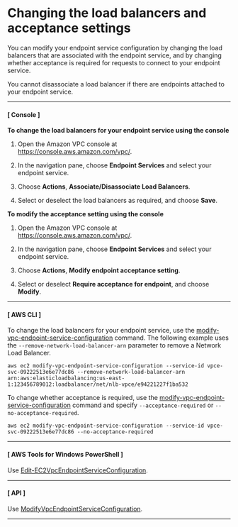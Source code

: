 # Changing the load balancers and acceptance settings<a name="modify-endpoint-service"></a>

You can modify your endpoint service configuration by changing the load balancers that are associated with the endpoint service, and by changing whether acceptance is required for requests to connect to your endpoint service\.

You cannot disassociate a load balancer if there are endpoints attached to your endpoint service\.

------
#### [ Console ]

**To change the load balancers for your endpoint service using the console**

1. Open the Amazon VPC console at [https://console\.aws\.amazon\.com/vpc/](https://console.aws.amazon.com/vpc/)\.

1. In the navigation pane, choose **Endpoint Services** and select your endpoint service\.

1. Choose **Actions**, **Associate/Disassociate Load Balancers**\.

1. Select or deselect the load balancers as required, and choose **Save**\.

**To modify the acceptance setting using the console**

1. Open the Amazon VPC console at [https://console\.aws\.amazon\.com/vpc/](https://console.aws.amazon.com/vpc/)\.

1. In the navigation pane, choose **Endpoint Services** and select your endpoint service\.

1. Choose **Actions**, **Modify endpoint acceptance setting**\.

1. Select or deselect **Require acceptance for endpoint**, and choose **Modify**\.

------
#### [ AWS CLI ]

To change the load balancers for your endpoint service, use the [modify\-vpc\-endpoint\-service\-configuration](https://docs.aws.amazon.com/cli/latest/reference/ec2/modify-vpc-endpoint-service-configuration.html) command\. The following example uses the `--remove-network-load-balancer-arn` parameter to remove a Network Load Balancer\. 

```
aws ec2 modify-vpc-endpoint-service-configuration --service-id vpce-svc-09222513e6e77dc86 --remove-network-load-balancer-arn arn:aws:elasticloadbalancing:us-east-1:123456789012:loadbalancer/net/nlb-vpce/e94221227f1ba532
```

To change whether acceptance is required, use the [modify\-vpc\-endpoint\-service\-configuration](https://docs.aws.amazon.com/cli/latest/reference/ec2/modify-vpc-endpoint-service-configuration.html) command and specify `--acceptance-required` or `--no-acceptance-required`\.

```
aws ec2 modify-vpc-endpoint-service-configuration --service-id vpce-svc-09222513e6e77dc86 --no-acceptance-required
```

------
#### [  AWS Tools for Windows PowerShell ]

Use [Edit\-EC2VpcEndpointServiceConfiguration](https://docs.aws.amazon.com/powershell/latest/reference/items/Edit-EC2VpcEndpointServiceConfiguration.html)\.

------
#### [ API ]

Use [ModifyVpcEndpointServiceConfiguration](https://docs.aws.amazon.com/AWSEC2/latest/APIReference/ApiReference-query-ModifyVpcEndpointServiceConfiguration.html)\.

------